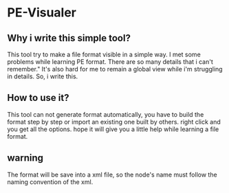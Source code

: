 PE-Visualer
===========
## Why i write this simple tool?
This tool try to make a file format visible in a simple way.
I met some problems while learning PE format. There are so many details that i can't remember."
It's also hard for me to remain a global view while i'm struggling in details.
So, i write this. 

## How to use it?
This tool can not generate format automatically, you have to build the format step by step or import an existing one built by others.
right click and you get all the options.
hope it will give you a little help while learning a file format.

## warning
The format will be save into a xml file, so the node's name must follow the naming convention of the xml.
